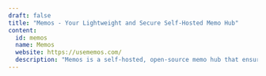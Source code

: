 ```yaml
---
draft: false
title: "Memos - Your Lightweight and Secure Self-Hosted Memo Hub"
content:
  id: memos
  name: Memos
  website: https://usememos.com/
  description: "Memos is a self-hosted, open-source memo hub that ensures privacy and security while offering a lightweight yet powerful platform for organizing ideas."
---
```

